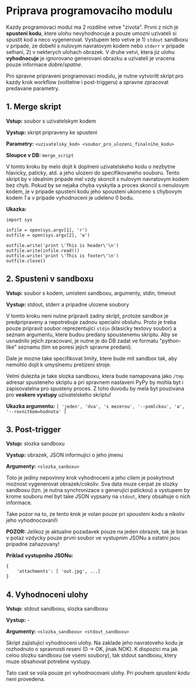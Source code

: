 # Priprava programovaciho modulu #

Kazdy programovaci modul ma 2 rozdilne vetve "zivota". Prvni z nich je **spusteni kodu**, ktere ulohu nevyhodnocuje a pouze umozni uzivateli si spustit kod a neco vygenerovat. Vystupem teto vetve je 1) `stdout` sandboxu v pripade, ze dobehl s nulovym navratovym kodem nebo `stderr` v pripade selhani, 2) v nekterych ulohach obrazek. V druhe vetvi, ktera jiz ulohu **vyhodnocuje** je ignorovano generovani obrazku a uzivateli je vracena pouze informace *dobre*/*spatne*.

Pro spravne pripraveni programovaci modulu, je nutne vytvoritt skript pro kazdy krok workflow (volitelne i post-triggeru) a spravne zpracovat predavane parametry.

## 1. Merge skript ##

**Vstup:** soubor s uzivatelskym kodem

**Vystup:** skript pripraveny ke spusteni

**Parametry:** `<uzivatelsky_kod> <soubor_pro_ulozeni_finalniho_kodu>`

**Sloupce v DB:** `merge_script`

V tomto kroku by melo dojit k doplneni uzivatelskeho kodu o nezbytne hlavicky, paticky, atd. a jeho ulozeni do specifikovaneho souboru. Tento skript by v idealnim pripade mel vzdy skoncit s nulovym navratovym kodem bez chyb. Pokud by se nejaka chyba vyskytla a proces skoncil s nenulovym kodem, je v pripade spusteni kodu jeho spousteni ukonceno s chybovym kodem *1* a v pripade vyhodnoceni je udeleno 0 bodu.

**Ukazka:**
```
import sys

infile = open(sys.argv[1], 'r')
outfile = open(sys.argv[2], 'w')

outfile.write('print \'This is header\'\n')
outfile.write(infile.read())
outfile.write('print \'This is footer\'\n')
outfile.close()
```

## 2. Spusteni v sandboxu ##
**Vstup:** soubor s kodem, umisteni sandboxu, argumenty, stdin, timeout

**Vystup:** stdout, stderr a pripadne ulozene soubory

V tomto kroku neni nutne pripravit zadny skript, protoze sandbox je predpripraveny a nepotrebuje zadnou specialni obsluhu. Proto je treba pouze pripravit soubor reprezentujici `stdin` (klasicky textovy soubor) a seznam argumentu, ktere budou predany spoustenemu skriptu. Aby se usnadnilo jejich zpracovani, je nutne je do DB zadat ve formatu "python-like" seznamu (tim se poresi jejich spravne predani).

Dale je mozne take specifikovat limity, ktere bude mit sandbox tak, aby nemohlo dojit k umyslnemu pretizeni stroje.

Velmi dulezita je take slozka sandboxu, ktera bude namapovana jako `/tmp` adresar spusteneho skriptu a pri spravnem nastaveni PyPy by mohla byt i zapisovatelna pro spusteny proces. Z toho duvodu by mela byt pouzivana pro **veskere vystupy** uzivatelskeho skriptu!

**Ukazka argumentu:**
`[ 'jeden', 'dva', 's mezerou', '--pomlckou', 'a', '--rovnitkem=hodnota' ]`

## 3. Post-trigger ##
**Vstup:** slozka sandboxu

**Vystup:** obrazek, JSON informujici o jeho jmenu

**Argumenty:** `<slozka_sanboxu>`

Toto je jediny nepovinny krok vyhodnoceni a jeho cilem je poskytnout moznost vygenerovat obrazek/cokoliv. Sva data muze cerpat ze slozky sandboxu (tzn. je nutna synchronizace s generujici patickou) a vystupem by krome souboru mel byt take JSON vypsany na `stdout`, ktery obsahuje o nich informace.

Take pozor na to, ze tento krok je volan pouze pri *spousteni kodu* a nikoliv jeho vyhodnocovani!i

**POZOR:** Jelikoz je aktualne pozadavek pouze na jeden obrazek, tak je bran v potaz vzdycky pouze prvni soubor ve vystupnim JSONu a ostatni jsou pripadne zahazovany!

**Priklad vystupniho JSONu:**
```
{
	'attachments': [ 'out.jpg', ...]
}
```

## 4. Vyhodnoceni ulohy ##

**Vstup:** stdout sandboxu, slozka sandboxu

**Vystup:** -

**Argumenty:** `<slozka_sandboxu> <stdout_sandboxu>`

Skript zajistujici vyhodnoceni ulohy. Na zaklade jeho navratoveho kodu je rozhodnuto o spravnosti reseni (0 -> OK, jinak NOK). K dispozici ma jak celou slozku sandboxu (se vsemi soubory), tak stdout sandboxu, ktery muze obsahovat potrebne vystupy.

Tato cast se vola pouze pri vyhodnocovani ulohy. Pri pouhem *spusteni kodu* neni provedena.

